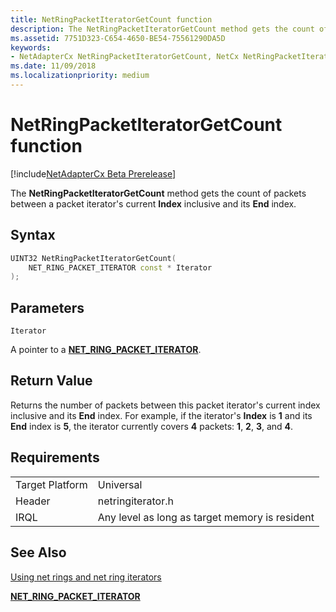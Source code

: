 ```yaml
---
title: NetRingPacketIteratorGetCount function
description: The NetRingPacketIteratorGetCount method gets the count of packets between a packet iterator's current Index inclusive and its End index.
ms.assetid: 7751D323-C654-4650-BE54-75561290DA5D
keywords:
- NetAdapterCx NetRingPacketIteratorGetCount, NetCx NetRingPacketIteratorGetCount
ms.date: 11/09/2018
ms.localizationpriority: medium
---
```


# NetRingPacketIteratorGetCount function

[!include[NetAdapterCx Beta Prerelease](../netcx-beta-prerelease.md)]

The **NetRingPacketIteratorGetCount** method gets the count of packets between a packet iterator's current **Index** inclusive and its **End** index.

## Syntax

```cpp
UINT32 NetRingPacketIteratorGetCount(
    NET_RING_PACKET_ITERATOR const * Iterator
);
```

## Parameters

`Iterator`

A pointer to a [**NET_RING_PACKET_ITERATOR**](net-ring-packet-iterator.md).

## Return Value

Returns the number of packets between this packet iterator's current index inclusive and its **End** index. For example, if the iterator's **Index** is **1** and its **End** index is **5**, the iterator currently covers **4** packets: **1**, **2**, **3**, and **4**.

## Requirements

|  |  |
| --- | --- |
| Target Platform | Universal |
| Header | netringiterator.h |
| IRQL | Any level as long as target memory is resident |

## See Also

[Using net rings and net ring iterators](using-net-rings-and-net-ring-iterators.md)

[**NET_RING_PACKET_ITERATOR**](net-ring-packet-iterator.md)